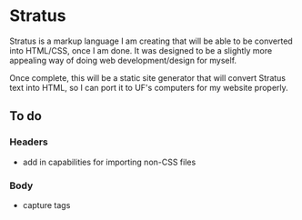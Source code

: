 # Stratus

Stratus is a markup language I am creating that will be able to be converted
into HTML/CSS, once I am done. It was designed to be a slightly more appealing
way of doing web development/design for myself.

Once complete, this will be a static site generator that will convert Stratus
text into HTML, so I can port it to UF's computers for my website properly.

## To do
### Headers
- add in capabilities for importing non-CSS files

### Body
- capture tags